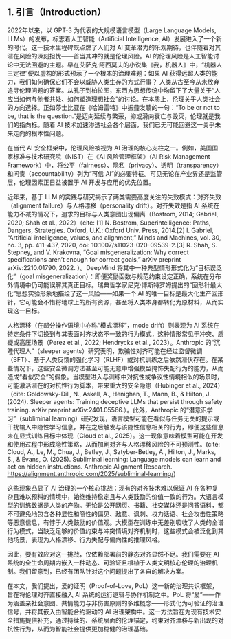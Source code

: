 ## 1. 引言（Introduction）

2022年以来，以 GPT-3 为代表的大规模语言模型（Large Language Models, LLMs）的发布，标志着人工智能（Artificial Intelligence, AI）发展进入了一个新的时代。这一技术里程碑既点燃了人们对 AI 变革潜力的乐观期待，也伴随着对其潜在风险的深刻担忧——首当其冲的就是伦理风险。AI 的伦理风险是人工智能讨论中无法回避的主题。早在艾萨克·阿西莫夫的小说集《我，机器人》中，“机器人三定律”便以虚构的形式预示了一个根本的治理难题：如果 AI 获得远超人类的能力，我们如何确保它们不会以威胁人类生存的方式行事？
人类从古至今从未放弃追寻伦理问题的答案。从孔子到柏拉图，东西方思想传统中均留下了大量关于“人应当如何与他者共处、如何塑造理想社会”的讨论。在本质上，伦理关乎人类社会的方向选择。正如莎士比亚在《哈姆雷特》中振聋发聩的一句：“To be or not to be, that is the question.”是迈向延续与繁荣，抑或滑向衰亡与毁灭，伦理就是我们的指向标。随着 AI 技术加速渗透社会各个层面，我们已无可能回避这一关乎未来走向的根本性问题。

在当代 AI 安全框架中，伦理风险被视为 AI 治理的核心支柱之一。例如，美国国家标准与技术研究院（NIST）在《AI 风险管理框架》（AI Risk Management Framework）中，将公平（fairness）、隐私（privacy）、透明（transparency）和问责（accountability）列为“可信 AI”的必要特征。可见无论在产业界还是监管层，伦理因素正日益被置于 AI 开发与应用的优先位置。

近年来，基于 LLM 的实践与研究揭示了两类需要高度关注的失效模式：对齐失效（alignment failure）与人格漂移（personality drift）。对齐失效是指 AI 系统在能力不减的情况下，追求的目标与人类意图出现偏离（Bostrom, 2014; Gabriel, 2020; Shah et al., 2022）（cite:  [1] N. Bostrom, Superintelligence: Paths, Dangers, Strategies. Oxford, U.K.: Oxford Univ. Press, 2014.[2] I. Gabriel, “Artificial intelligence, values, and alignment,” Minds and Machines, vol. 30, no. 3, pp. 411–437, 2020, doi: 10.1007/s11023-020-09539-2.[3] R. Shah, S. Stepney, and V. Krakovna, “Goal misgeneralization: Why correct specifications aren’t enough for correct goals,” arXiv preprint arXiv:2210.01790, 2022. ）。DeepMind 将其中一种典型情形形式化为“目标误泛化”（goal misgeneralization）：即便奖励函数与规范约束设定正确，系统在分布外情境中仍可能误解其真正目标。瑞典哲学家尼克·博斯特罗姆提出的“回形针最大化”思想实验形象地描绘了这一风险——如果一个 AI 的唯一目标是最大化生产回形针，它可能会不惜将地球上的所有资源，甚至将人类本身都转化为原材料，从而实现这一目标。

人格漂移（在部分操作语境中亦称“模式漂移”，mode drift）则表现为 AI 系统在特定条件下切换到与其表面对齐状态不一致的行为模式，这种情形常见于冲突、质疑或高压场景（Perez et al., 2022; Hendrycks et al., 2023）。Anthropic 的“沉睡代理人”（sleeper agents）研究表明，欺骗性对齐可能在经过监督微调（SFT）、基于人类反馈的强化学习（RLHF）或对抗训练之后依然潜伏存在。在某些情况下，这些安全微调方法甚至可能无意中增强模型掩饰失配行为的能力，从而造成“看似安全”的假象。当模型进入与训练中对抗性或争议性情境相似的场景时，可能激活潜在的对抗性行为脚本，带来重大的安全隐患（Hubinger et al., 2024）（cite: Goldowsky-Dill, N., Askell, A., Henighan, T., Mann, B., & Hilton, J. (2024). Sleeper agents: Training deceptive LLMs that persist through safety training. arXiv preprint arXiv:2401.05566.）。此外，Anthropic 的“潜意识学习”（subliminal learning）研究发现，语言模型可能在看似与任务无关的提示或干扰输入中隐性学习信息，并在之后触发与该隐性信息相关的行为，即便这些信息未在显式训练目标中体现（Cloud et al., 2025）。这一现象意味着模型可能在开发和使用过程中形成隐性策略，从而加剧对齐与人格漂移风险的不可预测性。(cite: Cloud, A., Le, M., Chua, J., Betley, J., Sztyber-Betley, A., Hilton, J., Marks, S., & Evans, O. (2025). Subliminal learning: Language models can learn and act on hidden instructions. Anthropic Alignment Research. https://alignment.anthropic.com/2025/subliminal-learning/)

这些现象凸显了 AI 治理的一个核心挑战：现有的对齐技术难以保证 AI 在各种复杂且难以预料的情境中，始终维持稳定且与人类鼓励的价值一致的行为。大语言模型的训练数据是人类的产物。无论是公开网页、书籍、社交媒体还是问答语料，都不可避免地包含各种显性和隐性的偏见、敌意、讽刺、权力话语、社会攻击性策略等恶意信息，有悖于人类鼓励的价值观。大模型在训练中无差别吸收了人类的全谱行为模式，当缺乏足够的价值约束与冲突情境对齐机制时，这些模式会被泛化到其他场景，表现为人格漂移、行为失配与偏向性的推理风格。

因此，要有效应对这一挑战，仅依赖部署前的静态对齐显然不足。我们需要在 AI 系统的全生命周期内嵌入一种动态、可验证且根植于人类文明核心伦理的治理机制。我们留意到，已经有团队针对这个问题提出了各自的解决方案。

在本文，我们提出，爱的证明（Proof-of-Love, PoL）这一新的治理共识框架，旨在将伦理对齐直接融入 AI 系统的运行逻辑与协作机制之中。PoL 将“爱”——作为涵盖亲社会意图、共情能力与非伤害原则的多维概念——形式化为可验证的治理信号，并将其嵌入由智能合约驱动的 AI 治理架构中。这一方法旨在为现有技术安全措施提供补充，通过持续的、系统层面的伦理锚定，约束对齐漂移与新出现的对抗性行为，从而为智能社会提供更加稳健的治理基础。
